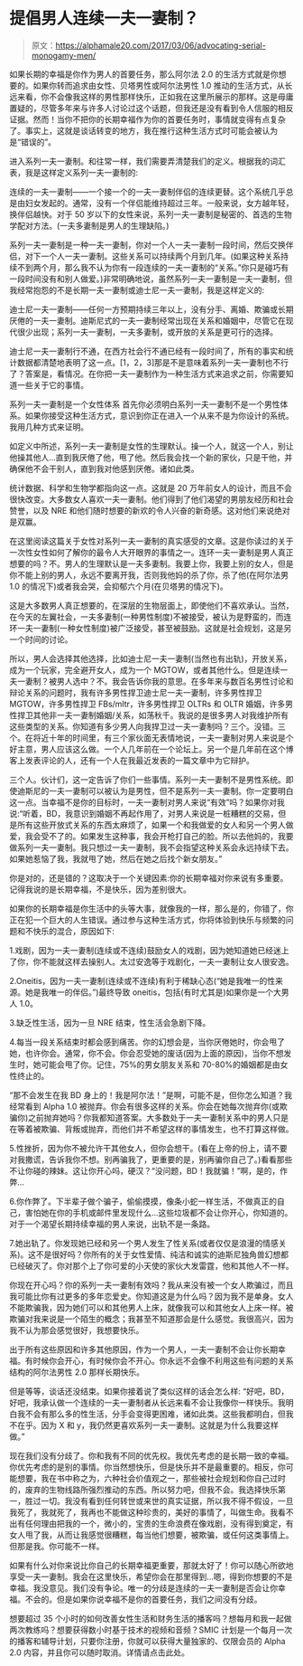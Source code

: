 # 提倡男人连续一夫一妻制？

> 原文：<https://alphamale20.com/2017/03/06/advocating-serial-monogamy-men/>

如果长期的幸福是你作为男人的首要任务，那么阿尔法 2.0 的生活方式就是你想要的。如果你转而追求由女性、贝塔男性或阿尔法男性 1.0 推动的生活方式，从长远来看，你不会像我这样的男性那样快乐，正如我在这里所展示的那样。这是毋庸置疑的，尽管多年来与许多人讨论过这个话题，但我还是没有看到令人信服的相反证据。然而！当你不把你的长期幸福作为你的首要任务时，事情就变得有点复杂了。事实上，这就是谈话转变的地方，我在推行这种生活方式时可能会被认为是“错误的”。

进入系列一夫一妻制。和往常一样，我们需要弄清楚我们的定义。根据我的词汇表，我是这样定义系列一夫一妻制的:

连续的一夫一妻制——一个接一个的一夫一妻制伴侣的连续更替。这个系统几乎总是由妇女发起的。通常，没有一个伴侣能维持超过三年。一般来说，女方越年轻，换伴侣越快。对于 50 岁以下的女性来说，系列一夫一妻制是秘密的、首选的生物学配对方法。(一夫多妻制是男人的生理缺陷。)

系列一夫一妻制是一种一夫一妻制，你对一个人一夫一妻制一段时间，然后交换伴侣，对下一个人一夫一妻制。这些关系可以持续两个月到几年。(如果这种关系持续不到两个月，那么我不认为你有一段连续的一夫一妻制的“关系。”你只是碰巧有一段时间没有和别人做爱。)非常明确地说，虽然系列一夫一妻制是一夫一妻制，但我经常抱怨的不是长期一夫一妻制或迪士尼一夫一妻制，我是这样定义的:

迪士尼一夫一妻制——任何一方预期持续三年以上，没有分手、离婚、欺骗或长期厌倦的一夫一妻制。迪斯尼式的一夫一妻制经常出现在关系和婚姻中，尽管它在现代很少出现；系列一夫一妻制，一夫多妻制，或开放的关系是更可行的选择。

迪士尼一夫一妻制行不通，在西方社会行不通已经有一段时间了，所有的事实和统计数据都清楚地表明了这一点。[1，2，3]那是不是意味着系列一夫一妻制也不行了？答案是，看情况。在你把一夫一妻制作为一种生活方式来追求之前，你需要知道一些关于它的事情。

系列一夫一妻制是一个女性体系
首先你必须明白系列一夫一妻制不是一个男性体系。如果你接受这种生活方式，意识到你正在进入一个从来不是为你设计的系统。我用几种方式来证明。

如定义中所述，系列一夫一妻制是女性的生理默认。操一个人，就这一个人，别让他操其他人...直到我厌倦了他，甩了他。然后我会找一个新的家伙，只是干他，并确保他不会干别人，直到我对他感到厌倦。诸如此类。

统计数据、科学和生物学都指向这一点。这就是 20 万年前女人的设计，而且不会很快改变。大多数女人喜欢一夫一妻制。他们得到了他们渴望的男朋友经历和社会赞誉，以及 NRE 和他们随时想要的新欢的令人兴奋的新奇感。这对他们来说绝对是双赢。

在这里阅读这篇关于女性对系列一夫一妻制的真实感受的文章。这是你读过的关于一次性女性如何了解你的最令人大开眼界的事情之一。连环一夫一妻制是男人真正想要的吗？不。男人的生理默认是一夫多妻制。我要上你，我要上别的女人，但是你不能上别的男人，永远不要离开我，否则我他妈的杀了你，杀了他(在阿尔法男 1.0 的情况下)或者我会哭，会抑郁六个月(在贝塔男的情况下)。

这是大多数男人真正想要的，在深层的生物层面上，即使他们不喜欢承认。当然，在今天的左翼社会，一夫多妻制(一种男性制度)不被接受，被认为是野蛮的，而连环一夫一妻制(一种女性制度)被广泛接受，甚至被鼓励。这就是社会规划，这是另一个时间的讨论。

所以，男人会选择其他选择，比如迪士尼一夫一妻制(当然也有出轨)，开放关系，成为一个玩家，完全避开女人，成为一个 MGTOW，或者其他什么。但是连续一夫一妻制？被男人选中？不。我会告诉你我的意思。在多年来与数百名男性讨论和辩论关系的问题时，我有许多男性捍卫迪士尼一夫一妻制，许多男性捍卫 MGTOW，许多男性捍卫 FBs/mltr，许多男性捍卫 OLTRs 和 OLTR 婚姻，许多男性捍卫其他非一夫一妻制婚姻/关系，如荡秋千。我说的是很多男人对我维护所有这些类型的关系。你知道有多少男人向我捍卫过一夫一妻制吗？三个。没错。三个。在将近十年的时间里，有三个家伙面无表情地说，一夫一妻制对男人来说是个好主意，男人应该这么做。一个人几年前在一个论坛上。另一个是几年前在这个博客上发表评论的人，还有一个人在我最近发表的一篇文章中为它辩护。

三个人。伙计们，这一定告诉了你们一些事情。系列一夫一妻制不是男性系统。即使迪斯尼的一夫一妻制可以被认为是男性，但不是系列一夫一妻制。你一定要明白这一点。当幸福不是你的目标时，一夫一妻制对男人来说“有效”吗？如果你对我说:“听着，BD，我意识到婚姻不再起作用了，对男人来说是一桩糟糕的交易，但是所有这些开放式关系的东西太麻烦了，如果一个和我做爱的女人和另一个男人做爱，我会受不了的。如果发生这种事，我会开枪打自己的脸。所以去他妈的，我要做系列一夫一妻制。我只想过一夫一妻制，我不会指望这种关系会永远持续下去。如果她惹恼了我，我就甩了她，然后在她之后找个新女朋友。”

你是对的，还是错的？这取决于一个关键因素:你的长期幸福对你来说有多重要。记得我说的是长期幸福，不是快乐，因为差别很大。

如果你的长期幸福是你生活中的头等大事，就像我的一样，那么是的，你错了，你正在犯一个巨大的人生错误。通过参与这种生活方式，你将体验到快乐与频繁的问题和不快乐的混合，原因如下:

1.戏剧，因为一夫一妻制(连续或不连续)鼓励女人的戏剧，因为她知道她已经迷上了你，你不能就这样去操别人。太过安逸等于戏剧化，一夫一妻制让女人很安逸。

2.Oneitis，因为一夫一妻制(连续或不连续)有利于稀缺心态(“她是我唯一的性来源。她是我唯一的伴侣。”)最终导致 oneitis，包括(有时尤其是)如果你是一个大男人 1.0。

3.缺乏性生活，因为一旦 NRE 结束，性生活会急剧下降。

4.每当一段关系结束时都会感到痛苦。你的幻想会是，当你厌倦她时，你会甩了她，也许你会。通常，你不会。你会忍受她的废话(因为上面的原因)，当你不想发生时，她可能会甩了你。记住，75%的男女朋友关系和 70-80%的婚姻都是由女性终止的。

“那不会发生在我 BD 身上的！我是阿尔法！”是啊，可能不是，但你怎么知道？我经常看到 Alpha 1.0 被抛弃。你会有很多这样的关系。你会在她每次抛弃你(或欺骗你)之前抛弃她吗？你我都知道答案。大多数处于一夫一妻制关系中的男人只是在等着被欺骗、背叛或抛弃，而他们并不希望这样的事情发生，也不打算这样做。

5.性挫折，因为你不被允许干其他女人，但你会想干。(看在上帝的份上，请不要对我撒谎，告诉我你不想。别再骗我了，更重要的是，别再骗你自己了。)看看那些不让你碰的辣妹。这让你开心吗，硬汉？“没问题，BD！我就骗！”啊，是的，作弊...

6.你作弊了。下半辈子做个骗子，偷偷摸摸，像条小蛇一样生活，不做真正的自己，害怕她在你的手机或邮件里发现什么...这些垃圾都不会让你开心，你知道的。对于一个渴望长期持续幸福的男人来说，出轨不是一条路。

7.她出轨了。你发现她已经和另一个男人发生了性关系(或者仅仅是浪漫的情感关系)。这不是很好吗？你所有的关于女性爱情、纯洁和诚实的迪斯尼独角兽幻想都已经破灭了。你对那个上了你可爱的小天使的家伙大发雷霆，他和其他人不一样。

你现在开心吗？你的系列一夫一妻制有效吗？我从来没有被一个女人欺骗过，而且我可能比你有过更多的多年恋爱史。你知道这是为什么吗？因为我不是单身。女人不能欺骗我，因为她们可以和其他男人上床，就像我可以和其他女人上床一样。被欺骗对我来说是一个陌生的概念；我甚至不知道那会是什么感觉。我很高兴，因为我不认为那会感觉很好，我想要快乐。

出于所有这些原因和许多其他原因，作为一个男人，一夫一妻制不会让你长期幸福。有时候你会开心，有时候你会不开心。你永远不会像不利用这些有问题的关系结构的阿尔法男性 2.0 那样长期快乐。

但是等等，谈话还没结束。如果你接着说了类似这样的话会怎么样:
“好吧，BD，好吧，我承认做一个连续的一夫一妻制者从长远来看不会让我像你一样快乐。我明白我不会有那么多的性生活，分手会变得更困难，诸如此类。这些我都明白，但我不在乎。因为 X 和 y，我仍然更喜欢系列一夫一妻制。这就是为什么我要这样做。”

现在我们没有分歧了。你和我有不同的优先权。我优先考虑的是长期一致的幸福。你优先考虑的是别的事情。你当然想快乐，但是快乐并不是最重要的。相反，你可能想要，我在书中称之为，六种社会价值观之一，那些被社会规划和你自己过时的，废弃的生物线路所强烈推动的东西。所以努力吧，但我不会。我选择快乐第一，胜过一切。我没有看到任何转世或来世的真实证据，所以我不得不假设，一旦我死了，我就死了，我再也不能做这种珍贵的，美好的事情了，叫做生命。我看不出有任何理由把我的一个，微小的，宝贵的生命浪费在像戏剧，没有得到奠定，有女人甩了我，从而让我感觉很糟糕，每当他们想要，被欺骗，或任何这类事情上。但那是我。你可能不一样。

如果有什么对你来说比你自己的长期幸福更重要，那就太好了！你可以随心所欲地享受一夫一妻制。我会在这里快乐，希望你会在那里得到...嗯，得到你想要的不是幸福。我没意见。我们没有争论。唯一的分歧是连续的一夫一妻制是否会让你幸福。不会的。但是如果你说幸福不是你的首要任务，我们之间没有分歧。

想要超过 35 个小时的如何改善女性生活和财务生活的播客吗？想每月和我一起做两次教练吗？想要获得数小时基于技术的视频和音频？SMIC 计划是一个每月一次的播客和辅导计划，只要你注册，你就可以获得大量独家的、仅限会员的 Alpha 2.0 内容，并且你可以随时取消。详情请点击此处。